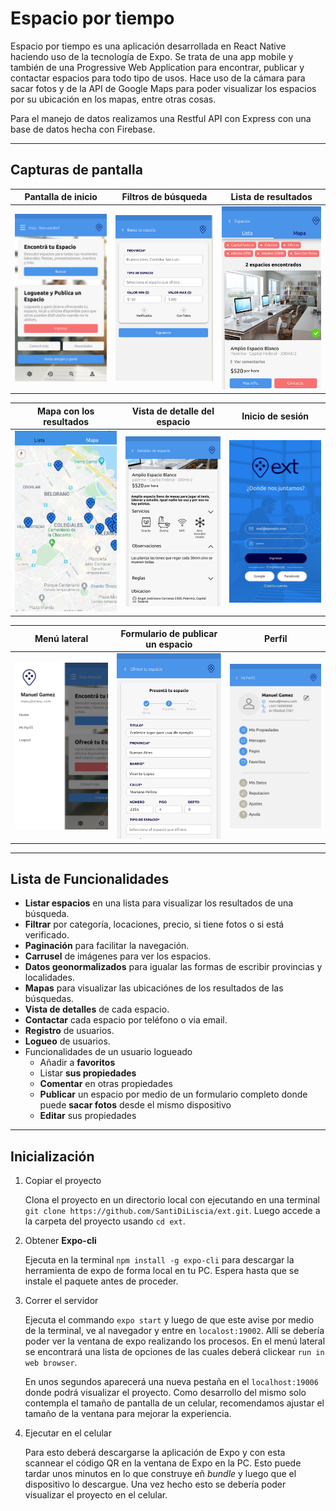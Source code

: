 # Espacio por tiempo


Espacio por tiempo es una aplicación desarrollada en React Native haciendo uso de la tecnología de Expo. Se trata de una app mobile y también de una Progressive Web Application para encontrar, publicar y contactar espacios para todo tipo de usos. Hace uso de la cámara para sacar fotos y de la API de Google Maps para poder visualizar los espacios por su ubicación en los mapas, entre otras cosas.

Para el manejo de datos realizamos una Restful API con Express con una base de datos hecha con Firebase.

------

## Capturas de pantalla


| Pantalla de inicio | Filtros de búsqueda | Lista de resultados |
|:---------------------------------------------:|:---------------------------------------------:|:---------------------------------------------:|
|<img src="screenshots/img1.png" width="300"/>|<img src="screenshots/img2.png" width="300"/>|<img src="screenshots/img3.png" width="300"/>|


| Mapa con los resultados | Vista de detalle del espacio | Inicio de sesión |
|:---------------------------------------------:|:---------------------------------------------:|:---------------------------------------------:|
|<img src="screenshots/img4.png" width="300"/> | <img src="screenshots/img5.png" width="300"/> | <img src="screenshots/img6.png" width="300"/> |


|Menú lateral | Formulario de publicar un espacio | Perfil |
|:---------------------------------------------:|:---------------------------------------------:|:---------------------------------------------:|
|<img src="screenshots/img7.png" width="300"/> | <img src="screenshots/img8.png" width="300"/> | <img src="screenshots/img9.png" width="300"/> |


-----


## Lista de Funcionalidades

- **Listar espacios** en una lista para visualizar los resultados de una búsqueda.
- **Filtrar** por categoría, locaciones, precio, si tiene fotos o si está verificado.
- **Paginación** para facilitar la navegación.
- **Carrusel** de imágenes para ver los espacios.
- **Datos geonormalizados** para igualar las formas de escribir provincias y localidades.
- **Mapas** para visualizar las ubicaciónes de los resultados de las búsquedas.
- **Vista de detalles** de cada espacio.
- **Contactar** cada espacio por teléfono o via email.
- **Registro** de usuarios.
- **Logueo** de usuarios.
- Funcionalidades de un usuario logueado
   - Añadir a **favoritos**
   - Listar **sus propiedades**
   - **Comentar** en otras propiedades
   - **Publicar** un espacio por medio de un formulario completo donde puede **sacar fotos** desde el mismo dispositivo
   - **Editar** sus propiedades

-----

## Inicialización

1. Copiar el proyecto

   Clona el proyecto en un directorio local con ejecutando en una terminal `git clone https://github.com/SantiDiLiscia/ext.git`. Luego accede a la carpeta del proyecto usando `cd ext`.

2. Obtener **Expo-cli**

   Ejecuta en la terminal `npm install -g expo-cli` para descargar la herramienta de expo de forma local en tu PC. Espera hasta que se instale el paquete antes de proceder.

3. Correr el servidor

   Ejecuta el commando `expo start` y luego de que este avise por medio de la terminal, ve al navegador y entre en `localost:19002`. Allí se debería poder ver la ventana de expo realizando los procesos. En el menú lateral se encontrará una lista de opciones de las cuales deberá clickear `run in web browser`. 

   En unos segundos aparecerá una nueva pestaña en el `localhost:19006` donde podrá visualizar el proyecto. Como desarrollo del mismo solo contempla el tamaño de pantalla de un celular, recomendamos ajustar el tamaño de la ventana para mejorar la experiencia.

4. Ejecutar en el celular

   Para esto deberá descargarse la aplicación de Expo y con esta scannear el código QR en la ventana de Expo en la PC. Esto puede tardar unos minutos en lo que construye eñ *bundle* y luego que el dispositivo lo descargue. Una vez hecho esto se debería poder visualizar el proyecto en el celular. 



